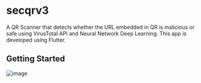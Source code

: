 # secqrv3

A QR Scanner that detects whether the URL embedded in QR is malicious or safe using VirusTotal API and Neural Network Deep Learning.
This app is developed using Flutter.

## Getting Started

![image](https://user-images.githubusercontent.com/43489693/153545170-5b3688be-4b4c-41f4-a0f6-ddf7c492b33b.png)
